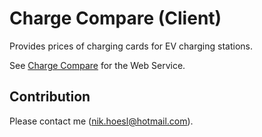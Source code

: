 # Charge Compare (Client)

Provides prices of charging cards for EV charging stations.

See [Charge Compare](https://github.com/hoenic07/charge-compare) for the Web Service.

## Contribution

Please contact me (nik.hoesl@hotmail.com).

